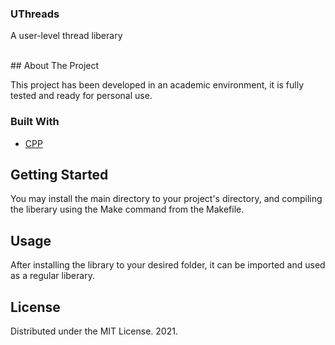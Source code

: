 <p align="center">
<h3> UThreads </h3>
A user-level thread liberary</br></br>
</p> 
## About The Project

This project has been developed in an academic environment, it is fully tested and ready for personal use.


### Built With
* [CPP](https://www.cplusplus.com/)

## Getting Started

You may install the main directory to your project's directory, and compiling the liberary
using the Make command from the Makefile.

## Usage

After installing the library to your desired folder, it can be imported and used as a regular liberary.

## License

Distributed under the MIT License. 2021.
